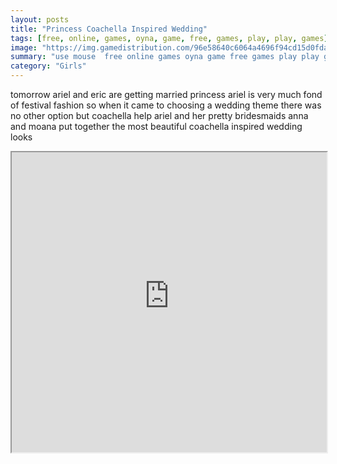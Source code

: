 ```yaml
---
layout: posts
title: "Princess Coachella Inspired Wedding"
tags: [free, online, games, oyna, game, free, games, play, play, games]
image: "https://img.gamedistribution.com/96e58640c6064a4696f94cd15d0fdaff.jpg"
summary: "use mouse  free online games oyna game free games play play games"
category: "Girls"
---
```


tomorrow ariel and eric are getting married princess ariel is very much fond of festival fashion so when it came to choosing a wedding theme there was no other option but coachella help ariel and her pretty bridesmaids anna and moana put together the most beautiful coachella inspired wedding looks

<iframe width="100%" height="480px;" src="https://html5.gamedistribution.com/96e58640c6064a4696f94cd15d0fdaff/"></iframe>